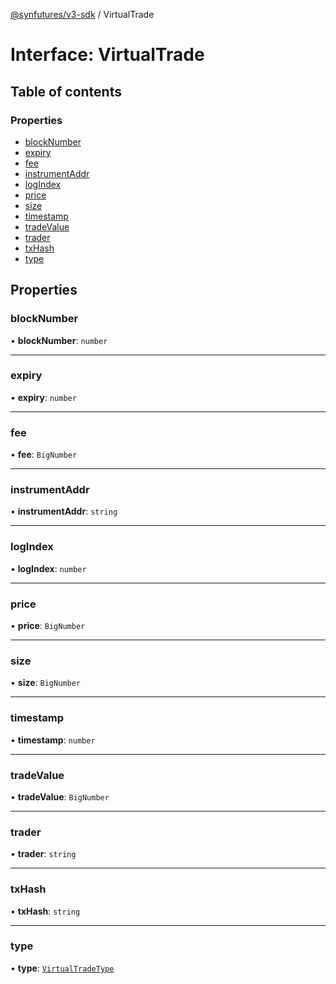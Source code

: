 [@synfutures/v3-sdk](../README.md) / VirtualTrade

# Interface: VirtualTrade

## Table of contents

### Properties

- [blockNumber](VirtualTrade.md#blocknumber)
- [expiry](VirtualTrade.md#expiry)
- [fee](VirtualTrade.md#fee)
- [instrumentAddr](VirtualTrade.md#instrumentaddr)
- [logIndex](VirtualTrade.md#logindex)
- [price](VirtualTrade.md#price)
- [size](VirtualTrade.md#size)
- [timestamp](VirtualTrade.md#timestamp)
- [tradeValue](VirtualTrade.md#tradevalue)
- [trader](VirtualTrade.md#trader)
- [txHash](VirtualTrade.md#txhash)
- [type](VirtualTrade.md#type)

## Properties

### blockNumber

• **blockNumber**: `number`

___

### expiry

• **expiry**: `number`

___

### fee

• **fee**: `BigNumber`

___

### instrumentAddr

• **instrumentAddr**: `string`

___

### logIndex

• **logIndex**: `number`

___

### price

• **price**: `BigNumber`

___

### size

• **size**: `BigNumber`

___

### timestamp

• **timestamp**: `number`

___

### tradeValue

• **tradeValue**: `BigNumber`

___

### trader

• **trader**: `string`

___

### txHash

• **txHash**: `string`

___

### type

• **type**: [`VirtualTradeType`](../enums/VirtualTradeType.md)
